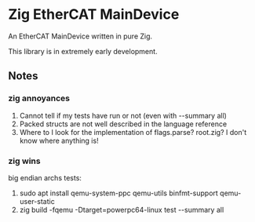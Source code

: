 # Zig EtherCAT MainDevice

An EtherCAT MainDevice written in pure Zig.

This library is in extremely early development.



## Notes

### zig annoyances

1. Cannot tell if my tests have run or not (even with --summary all)
2. Packed structs are not well described in the language reference
3. Where to I look for the implementation of flags.parse? root.zig? I don't know where
anything is!

### zig wins

big endian archs tests:

1. sudo apt install qemu-system-ppc qemu-utils binfmt-support qemu-user-static
2. zig build -fqemu -Dtarget=powerpc64-linux test --summary all
